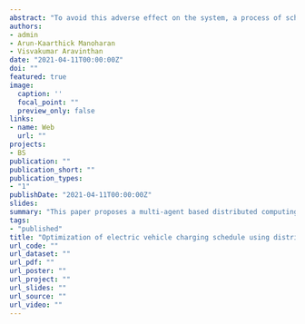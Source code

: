 ```yaml
---
abstract: "To avoid this adverse effect on the system, a process of scheduling electric vehicle charging should be established. This paper proposes a multi-agent based distributed computing process for solving the electric vehicle charge scheduling problem in a secure way that benefits both the customer and the system. This process breaks down the problem into to global and local problem with the former for system objective and the latter for individual vehicle owners objective. In this work, the local problems are modeled as sub gradient problems that can be solved simultaneously by corresponding agents. The optimality of the sub gradient solutions with respect to global objective are made sure through information sharing between the agents during each iteration. The detailed modeling and implementation of the proposed method along with numerical analysis to demonstrate the effectiveness are presented in the paper."
authors:
- admin
- Arun-Kaarthick Manoharan
- Visvakumar Aravinthan
date: "2021-04-11T00:00:00Z"
doi: ""
featured: true
image:
  caption: ''
  focal_point: ""
  preview_only: false
links:
- name: Web
  url: ""
projects:
- BS
publication: ""
publication_short: ""
publication_types:
- "1"
publishDate: "2021-04-11T00:00:00Z"
slides: 
summary: "This paper proposes a multi-agent based distributed computing process for solving the electric vehicle charge scheduling problem in a secure way that benefits both the customer and the system."
tags:
- "published"
title: "Optimization of electric vehicle charging schedule using distributed network computing"
url_code: ""
url_dataset: ""
url_pdf: ""
url_poster: ""
url_project: ""
url_slides: ""
url_source: ""
url_video: ""
---
```

